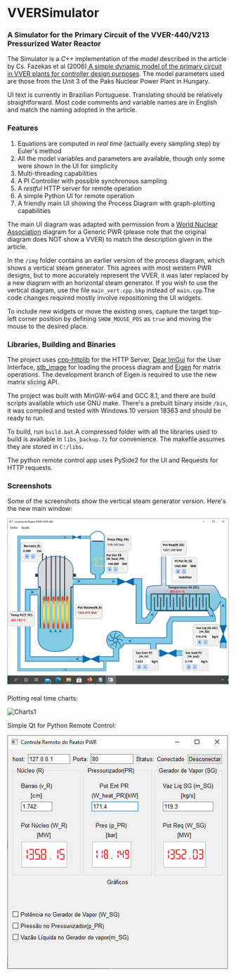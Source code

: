 # VVERSimulator
### A Simulator for the Primary Circuit of the VVER-440/V213 Pressurized Water Reactor
The Simulator is a *C++* implementation of the model described in the article by Cs. Fazekas et al (2006)[ A simple dynamic model of the primary circuit in VVER plants for controller design purposes](https://doi.org/10.1016/j.nucengdes.2006.12.002). The model parameters used are those from the Unit 3 of the Paks Nuclear Power Plant in Hungary.

UI text is currently in Brazilian Portuguese. Translating should be relatively straightforward. Most code comments and variable names are in English and match the naming adopted in the article.
### Features
1. Equations are computed in *real time* (actually every sampling step) by Euler's method
2. All the model variables and parameters are available, though only some were shown in the UI for simplicity
3. Multi-threading capabilities
4. A PI Controller with possible synchronous sampling
5. A *restful* HTTP server for remote operation
6. A simple Python UI for remote operation
7. A friendly main UI showing the Process Diagram with graph-plotting capabilities

The main UI diagram was adapted with permission from a [World Nuclear Association](https://www.world-nuclear.org/) diagram for a Generic PWR (please note that the original diagram does NOT show a VVER) to match the description given in the article.

In the ` /img ` folder contains an earlier version of the process diagram, which shows a vertical steam generator. This agrees with most western PWR designs, but to more accurately represent the VVER, it was later replaced by a new diagram with an horizontal steam generator. If you wish to use the vertical diagram, use the file `main_vert.cpp.bkp` instead of `main.cpp`.The code changes required mostly involve repositioning the UI widgets.

To include new widgets or move the existing ones, capture the target top-left corner position by defining `SHOW_MOUSE_POS` as `true` and moving the mouse to the desired place.

### Libraries, Building and Binaries
The project uses [cpp-httplib](https://github.com/yhirose/cpp-httplib) for the HTTP Server, [Dear ImGui](https://github.com/ocornut/imgui) for the User Interface, [stb_image](https://github.com/nothings/stb/blob/master/stb_image.h) for loading the process diagram and [Eigen](http://eigen.tuxfamily.org/index.php?title=Main_Page) for matrix operations. The development branch of Eigen is required to use the new matrix slicing API.

The project was built with MinGW-w64 and GCC 8.1, and there are build scripts available which use GNU make.
There's a prebuilt binary inside ` /bin `, it was compiled and tested with Windows 10 version 18363 and should be ready to run.

To build, run `build.bat`.A compressed folder with all the libraries used to build is available in `libs_backup.7z` for convenience. The makefile assumes they are stored in `C:/libs`.

The python remote control app uses PySide2 for the UI and Requests for HTTP requests.

### Screenshots 

Some of the screenshots show the vertical steam generator version. Here's the new main window:

![main_screen](/screenshots/inicial_vver.png "Main Window")

Plotting real time charts:

![Charts1](/screenshots/gráfico_ultimas_3000_amostras.png "W_SG Charts")

Simple Qt for Python Remote Control:

![Remote](/VVER_Remote/screenshots/conectado.png "Simple Remote Connected")
